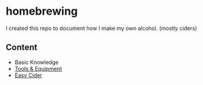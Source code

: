 # homebrewing

I created this repo to document how I make my own alcohol. (mostly ciders)


## Content
- Basic Knowledge
- [Tools & Equipment](https://github.com/MathieuMorrissette/home-brewing/wiki/Tools-&-Equipment)
- [Easy Cider](https://github.com/MathieuMorrissette/home-brewing/wiki/Easy-Cider)
